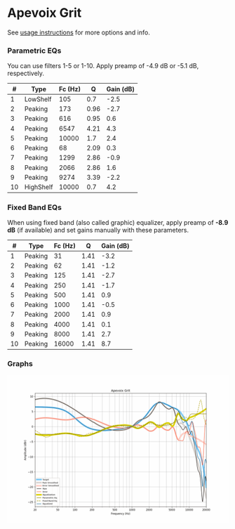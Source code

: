 # Apevoix Grit
See [usage instructions](https://github.com/jaakkopasanen/AutoEq#usage) for more options and info.

### Parametric EQs
You can use filters 1-5 or 1-10. Apply preamp of -4.9 dB or -5.1 dB, respectively.

|   # | Type      |   Fc (Hz) |    Q |   Gain (dB) |
|-----|-----------|-----------|------|-------------|
|   1 | LowShelf  |       105 | 0.7  |        -2.5 |
|   2 | Peaking   |       173 | 0.96 |        -2.7 |
|   3 | Peaking   |       616 | 0.95 |         0.6 |
|   4 | Peaking   |      6547 | 4.21 |         4.3 |
|   5 | Peaking   |     10000 | 1.7  |         2.4 |
|   6 | Peaking   |        68 | 2.09 |         0.3 |
|   7 | Peaking   |      1299 | 2.86 |        -0.9 |
|   8 | Peaking   |      2066 | 2.86 |         1.6 |
|   9 | Peaking   |      9274 | 3.39 |        -2.2 |
|  10 | HighShelf |     10000 | 0.7  |         4.2 |

### Fixed Band EQs
When using fixed band (also called graphic) equalizer, apply preamp of **-8.9 dB** (if available) and set gains manually with these parameters.

|   # | Type    |   Fc (Hz) |    Q |   Gain (dB) |
|-----|---------|-----------|------|-------------|
|   1 | Peaking |        31 | 1.41 |        -3.2 |
|   2 | Peaking |        62 | 1.41 |        -1.2 |
|   3 | Peaking |       125 | 1.41 |        -2.7 |
|   4 | Peaking |       250 | 1.41 |        -1.7 |
|   5 | Peaking |       500 | 1.41 |         0.9 |
|   6 | Peaking |      1000 | 1.41 |        -0.5 |
|   7 | Peaking |      2000 | 1.41 |         0.9 |
|   8 | Peaking |      4000 | 1.41 |         0.1 |
|   9 | Peaking |      8000 | 1.41 |         2.7 |
|  10 | Peaking |     16000 | 1.41 |         8.7 |

### Graphs
![](./Apevoix%20Grit.png)
